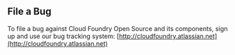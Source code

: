 ## File a Bug


To file a bug against Cloud Foundry Open Source and its components,
sign up and use our bug tracking system: [http://cloudfoundry.atlassian.net](http://cloudfoundry.atlassian.net)
